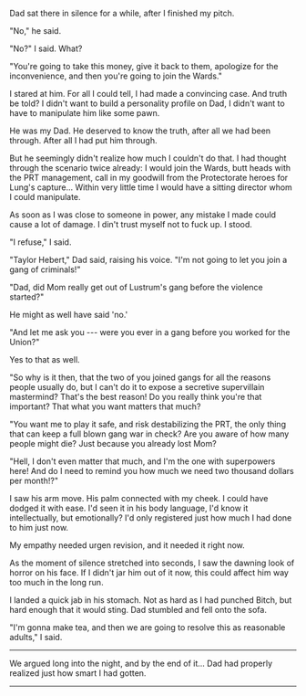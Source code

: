 Dad sat there in silence for a while, after I finished my pitch.

"No," he said.

"No?" I said. What?

"You're going to take this money, give it back to them, apologize for the inconvenience,
and then you're going to join the Wards."

I stared at him. For all I could tell, I had made a convincing case. And truth be
told? I didn't want to build a personality profile on Dad, I didn't want to have to
manipulate him like some pawn.

He was my Dad. He deserved to know the truth, after all we had been through. After all
I had put him through.

But he seemingly didn't realize how much I couldn't do that. I had thought through the
scenario twice already: I would join the Wards, butt heads with the PRT management, call
in my goodwill from the Protectorate heroes for Lung's capture... Within very little time
I would have a sitting director whom I could manipulate.

As soon as I was close to someone in power, any mistake I made could cause a lot of damage.
I din't trust myself not to fuck up. I stood.

"I refuse," I said.

"Taylor Hebert," Dad said, raising his voice. "I'm not going to let you join a gang
of criminals!"

"Dad, did Mom really get out of Lustrum's gang before the violence started?"

He might as well have said 'no.'

"And let me ask you --- were you ever in a gang before you worked for the Union?"

Yes to that as well.

"So why is it then, that the two of you joined gangs for all the reasons people usually
do, but I can't do it to expose a secretive supervillain mastermind? That's the best reason!
Do you really think you're that important? That what you want matters that much?

"You want me to play it safe, and risk destabilizing the PRT, the only thing that can
keep a full blown gang war in check? Are you aware of how many people might die? Just
because you already lost Mom?

"Hell, I don't even matter that much, and I'm the one with superpowers here! And do I
need to remind you how much we need two thousand dollars per month!?"

I saw his arm move. His palm connected with my cheek. I could have dodged it with ease.
I'd seen it in his body language, I'd know it intellectually, but emotionally? I'd only
registered just how much I had done to him just now.

My empathy needed urgen revision, and it needed it right now.

As the moment of silence stretched into seconds, I saw the dawning look of horror on
his face. If I didn't jar him out of it now, this could affect him way too much in
the long run.

I landed a quick jab in his stomach. Not as hard as I had punched Bitch, but hard enough
that it would sting. Dad stumbled and fell onto the sofa.

"I'm gonna make tea, and then we are going to resolve this as reasonable adults," I said.

----

We argued long into the night, and by the end of it... Dad had properly realized just how
smart I had gotten.

----


